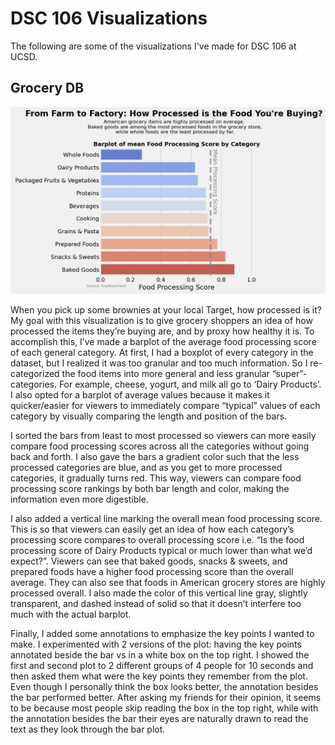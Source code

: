 # DSC 106 Visualizations
The following are some of the visualizations I've made for DSC 106 at UCSD.  
  
## Grocery DB  
![Barplot of mean Food Processing Score by category](/Grocery_DB/generalized_categories.png)

When you pick up some brownies at your local Target, how processed is it? My goal with this visualization is to give grocery shoppers an idea of how processed the items they’re buying are, and by proxy how healthy it is. To accomplish this, I’ve made a barplot of the average food processing score of each general category. At first, I had a boxplot of every category in the dataset, but I realized it was too granular and too much information. So I re-categorized the food items into more general and less granular “super”-categories. For example, cheese, yogurt, and milk all go to ‘Dairy Products’. I also opted for a barplot of average values because it makes it quicker/easier for viewers to immediately compare “typical” values of each category by visually comparing the length and position of the bars.

I sorted the bars from least to most processed so viewers can more easily compare food processing scores across all the categories without going back and forth. I also gave the bars a gradient color such that the less processed categories are blue, and as you get to more processed categories, it gradually turns red. This way, viewers can compare food processing score rankings by both bar length and color, making the information even more digestible. 

I also added a vertical line marking the overall mean food processing score. This is so that viewers can easily get an idea of how each category’s processing score compares to overall processing score i.e. “Is the food processing score of Dairy Products typical or much lower than what we’d expect?”.  Viewers can see that baked goods, snacks & sweets, and prepared foods have a higher food processing score than the overall average. They can also see that foods in American grocery stores are highly processed overall. I also made the color of this vertical line gray, slightly transparent, and dashed instead of solid so that it doesn’t interfere too much with the actual barplot. 

Finally, I added some annotations to emphasize the key points I wanted to make. I experimented with 2 versions of the plot: having the key points annotated beside the bar vs in a white box on the top right. I showed the first and second plot to 2 different groups of 4 people for 10 seconds and then asked them what were the key points they remember from the plot. Even though I personally think the box looks better, the annotation besides the bar performed better. After asking my friends for their opinion, it seems to be because most people skip reading the box in the top right, while with the annotation besides the bar their eyes are naturally drawn to read the text as they look through the bar plot. 

